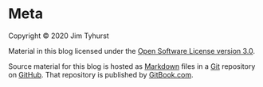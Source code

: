 # Meta
Copyright &#169; 2020 Jim Tyhurst

Material in this blog licensed under the [Open Software License version 3.0](../LICENSE).

Source material for this blog is hosted as [Markdown](https://github.github.com/gfm/) files in a [Git](https://git-scm.com/) repository on [GitHub](https://github.com/jimtyhurst/blog). That repository is published by [GitBook.com](https://www.gitbook.com/).
